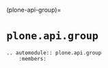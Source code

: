 (plone-api-group)=

# `plone.api.group`

```{eval-rst}
.. automodule:: plone.api.group
    :members:
```
